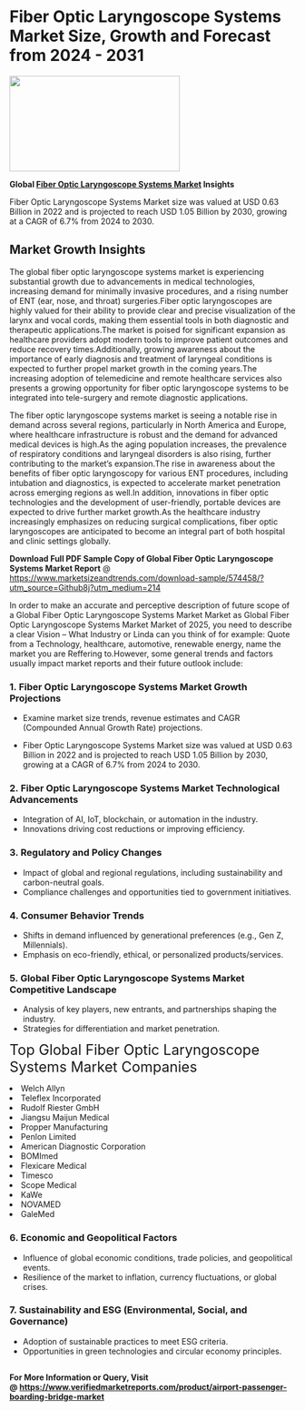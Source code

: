 <H1>Fiber Optic Laryngoscope Systems Market Size, Growth and Forecast from 2024 - 2031</H1><img class="aligncenter size-medium wp-image-584254" src="https://thirdeyenews.in/wp-content/uploads/2024/09/Global-Market-Research-300x168.jpeg" alt="" width="300" height="168" /><p><strong>Global&nbsp;<a href="https://www.marketsizeandtrends.com/download-sample/574458/?utm_source=Github8j?utm_medium=214">Fiber Optic Laryngoscope Systems Market</a> Insights</strong></p><p>Fiber Optic Laryngoscope Systems Market size was valued at USD 0.63 Billion in 2022 and is projected to reach USD 1.05 Billion by 2030, growing at a CAGR of 6.7% from 2024 to 2030.</p><p><h2>Market Growth Insights</h2> <p>The global fiber optic laryngoscope systems market is experiencing substantial growth due to advancements in medical technologies, increasing demand for minimally invasive procedures, and a rising number of ENT (ear, nose, and throat) surgeries.Fiber optic laryngoscopes are highly valued for their ability to provide clear and precise visualization of the larynx and vocal cords, making them essential tools in both diagnostic and therapeutic applications.The market is poised for significant expansion as healthcare providers adopt modern tools to improve patient outcomes and reduce recovery times.Additionally, growing awareness about the importance of early diagnosis and treatment of laryngeal conditions is expected to further propel market growth in the coming years.The increasing adoption of telemedicine and remote healthcare services also presents a growing opportunity for fiber optic laryngoscope systems to be integrated into tele-surgery and remote diagnostic applications.</p> <p>The fiber optic laryngoscope systems market is seeing a notable rise in demand across several regions, particularly in North America and Europe, where healthcare infrastructure is robust and the demand for advanced medical devices is high.As the aging population increases, the prevalence of respiratory conditions and laryngeal disorders is also rising, further contributing to the market’s expansion.The rise in awareness about the benefits of fiber optic laryngoscopy for various ENT procedures, including intubation and diagnostics, is expected to accelerate market penetration across emerging regions as well.In addition, innovations in fiber optic technologies and the development of user-friendly, portable devices are expected to drive further market growth.As the healthcare industry increasingly emphasizes on reducing surgical complications, fiber optic laryngoscopes are anticipated to become an integral part of both hospital and clinic settings globally.</p> <p><span class=""><strong>Download Full PDF Sample Copy of Global Fiber Optic Laryngoscope Systems Market Report</strong> @ <a href="https://www.marketsizeandtrends.com/download-sample/574458/?utm_source=Github8j?utm_medium=214" target="_blank">https://www.marketsizeandtrends.com/download-sample/574458/?utm_source=Github8j?utm_medium=214</a></span></p><p>In order to make an accurate and perceptive description of future scope of a Global&nbsp;Fiber Optic Laryngoscope Systems Market Market as Global&nbsp;Fiber Optic Laryngoscope Systems Market Market of 2025, you need to describe a clear Vision &ndash; What Industry or Linda can you think of for example: Quote from a Technology, healthcare, automotive, renewable energy, name the market you are Reffering to.However, some general trends and factors usually impact market reports and their future outlook include:</p><h3>1.&nbsp;<strong>Fiber Optic Laryngoscope Systems Market Growth Projections</strong></h3><ul><li>Examine market size trends, revenue estimates and CAGR (Compounded Annual Growth Rate) projections.</li><li><p>Fiber Optic Laryngoscope Systems Market size was valued at USD 0.63 Billion in 2022 and is projected to reach USD 1.05 Billion by 2030, growing at a CAGR of 6.7% from 2024 to 2030.</p></li></ul><h3>2.&nbsp;<strong>Fiber Optic Laryngoscope Systems Market Technological Advancements</strong></h3><ul><li>Integration of AI, IoT, blockchain, or automation in the industry.</li><li>Innovations driving cost reductions or improving efficiency.</li></ul><h3>3.&nbsp;<strong>Regulatory and Policy Changes</strong></h3><ul><li>Impact of global and regional regulations, including sustainability and carbon-neutral goals.</li><li>Compliance challenges and opportunities tied to government initiatives.</li></ul><h3>4.&nbsp;<strong>Consumer Behavior Trends</strong></h3><ul><li>Shifts in demand influenced by generational preferences (e.g., Gen Z, Millennials).</li><li>Emphasis on eco-friendly, ethical, or personalized products/services.</li></ul><h3>5.&nbsp;<strong>Global Fiber Optic Laryngoscope Systems Market Competitive Landscape</strong></h3><ul><li>Analysis of key players, new entrants, and partnerships shaping the industry.</li><li>Strategies for differentiation and market penetration.</li></ul><p data-pm-slice="1 1 []"><span style="color: inherit; font-family: inherit; font-size: 25px;">Top Global Fiber Optic Laryngoscope Systems Market Companies</span></p><div class="" data-test-id=""><p><li>Welch Allyn</li><li> Teleflex Incorporated</li><li> Rudolf Riester GmbH</li><li> Jiangsu Maijun Medical</li><li> Propper Manufacturing</li><li> Penlon Limited</li><li> American Diagnostic Corporation</li><li> BOMImed</li><li> Flexicare Medical</li><li> Timesco</li><li> Scope Medical</li><li> KaWe</li><li> NOVAMED</li><li> GaleMed</li></p></div><h3>6.&nbsp;<strong>Economic and Geopolitical Factors</strong></h3><ul><li>Influence of global economic conditions, trade policies, and geopolitical events.</li><li>Resilience of the market to inflation, currency fluctuations, or global crises.</li></ul><h3>7.&nbsp;<strong>Sustainability and ESG (Environmental, Social, and Governance)</strong></h3><ul><li>Adoption of sustainable practices to meet ESG criteria.</li><li>Opportunities in green technologies and circular economy principles.</li></ul><h2><strong style="font-size: 14px;">For More Information or Query, Visit @&nbsp;</strong><a style="background-color: #ffffff; font-size: 14px;" href="https://www.marketsizeandtrends.com/report/fiber-optic-laryngoscope-systems-market/" target="_blank">https://www.verifiedmarketreports.com/product/airport-passenger-boarding-bridge-market</a></h2>